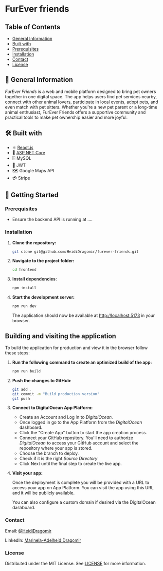 # FurEver friends

## Table of Contents

- [General Information](#general-information)
- [Built with](#built-with)
- [Prerequisites](#prerequisites)
- [Installation](#installation)
- [Contact](#contact)
- [License](#license)

## 🐾 General Information

_FurEver Friends_ is a web and mobile platform designed to bring pet owners together in one digital space. The app helps users find pet services nearby, connect with other animal lovers, participate in local events, adopt pets, and even match with pet sitters. Whether you're a new pet parent or a long-time animal enthusiast, FurEver Friends offers a supportive community and practical tools to make pet ownership easier and more joyful.

## 🛠️ Built with

- ⚛️ [React.js](https://reactjs.org/)
- 🧱 [ASP.NET Core](https://learn.microsoft.com/en-us/aspnet/core/web-api/?view=aspnetcore-9.0&WT.mc_id=dotnet-35129-website)
- 🗄️ MySQL
- 🔐 JWT
- 🗺️ Google Maps API
- 💳 Stripe

## 🚀 Getting Started

### Prerequisites

- Ensure the backend API is running at ....

### Installation

1. **Clone the repository:**

   ```sh
   git clone git@github.com:HeidiDragomir/furever-friends.git

   ```

2. **Navigate to the project folder:**

   ```sh
   cd frontend

   ```

3. **Install dependencies:**

   ```sh
   npm install

   ```

4. **Start the development server:**

   ```sh
   npm run dev

   ```

   The application should now be available at [http://localhost:5173](http://localhost:5173) in your browser.

## Building and visiting the application

To build the application for production and view it in the browser follow these steps:

1. **Run the following command to create an optimized build of the app:**

   ```sh
   npm run build

   ```

2. **Push the changes to GitHub:**

   ```sh
   git add .
   git commit -m "Build production version"
   git push

   ```

3. **Connect to DigitalOcean App Platform:**

   - Create an Account and Log In to _DigitalOcean_.
   - Once logged in go to the App Platform from the _DigitalOcean_ dashboard.
   - Click the "Create App" button to start the app creation process.
   - Connect your GitHub repository. You'll need to authorize _DigitalOcean_ to access your GitHub account and select the repository where your app is stored.
   - Choose the branch to deploy.
   - Check if it is the right _Source Directory_
   - Click Next until the final step to create the live app.

4. **Visit your app:**

   Once the deployment is complete you will be provided with a URL to access your app on App Platform. You can visit the app using this URL and it will be publicly available.

   You can also configure a custom domain if desired via the DigitalOcean dashboard.

### Contact

Email: [@HeidiDragomir](https://github.com/HeidiDragomir)

LinkedIn: [Marinela-Adelheid Dragomir](https://www.linkedin.com/in/heidi-dragomir/)

### License

Distributed under the MIT License. See [LICENSE](https://choosealicense.com/licenses/mit/) for more information.
